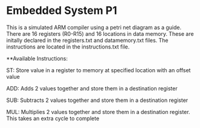 # Embedded System P1
This is a simulated ARM compiler using a petri net diagram as a guide.
There are 16 registers (R0-R15) and 16 locations in data memory. These are initally declared in the registers.txt and datamemory.txt files. The instructions are located in the instructions.txt file. 

**Available Instructions:

ST: Store value in a register to memory at specified location with an offset value

ADD: Adds 2 values together and store them in a destination register

SUB: Subtracts 2 values together and store them in a destination register

MUL: Multiplies 2 values together and store them in a destination register. This takes an extra cycle to complete
